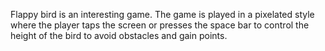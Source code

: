 Flappy bird is an interesting game. The game is played in a pixelated style where the player taps the screen or presses the space bar to control the height of the bird to avoid obstacles and gain points.
